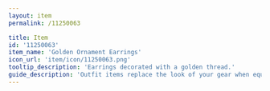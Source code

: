 ```yaml
---
layout: item
permalink: /11250063

title: Item
id: '11250063'
item_name: 'Golden Ornament Earrings'
icon_url: 'item/icon/11250063.png'
tooltip_description: 'Earrings decorated with a golden thread.'
guide_description: 'Outfit items replace the look of your gear when equipped.'
---
```

